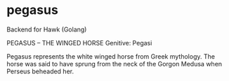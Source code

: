 # pegasus
Backend for Hawk (Golang)

PEGASUS – THE WINGED HORSE
Genitive: Pegasi

Pegasus represents the white winged horse from Greek mythology. The horse was said to have sprung from the neck of the Gorgon Medusa when Perseus beheaded her.
